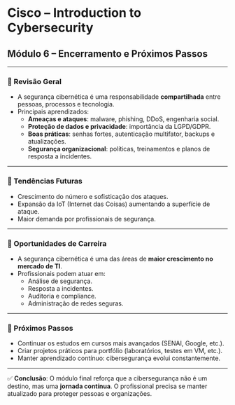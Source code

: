 # Cisco – Introduction to Cybersecurity  
## Módulo 6 – Encerramento e Próximos Passos

---

### 🔹 Revisão Geral
- A segurança cibernética é uma responsabilidade **compartilhada** entre pessoas, processos e tecnologia.  
- Principais aprendizados:
  - **Ameaças e ataques**: malware, phishing, DDoS, engenharia social.  
  - **Proteção de dados e privacidade**: importância da LGPD/GDPR.  
  - **Boas práticas**: senhas fortes, autenticação multifator, backups e atualizações.  
  - **Segurança organizacional**: políticas, treinamentos e planos de resposta a incidentes.  

---

### 🔹 Tendências Futuras
- Crescimento do número e sofisticação dos ataques.  
- Expansão da IoT (Internet das Coisas) aumentando a superfície de ataque.  
- Maior demanda por profissionais de segurança.  

---

### 🔹 Oportunidades de Carreira
- A segurança cibernética é uma das áreas de **maior crescimento no mercado de TI**.  
- Profissionais podem atuar em:
  - Análise de segurança.  
  - Resposta a incidentes.  
  - Auditoria e compliance.  
  - Administração de redes seguras.  

---

### 🔹 Próximos Passos
- Continuar os estudos em cursos mais avançados (SENAI, Google, etc.).  
- Criar projetos práticos para portfólio (laboratórios, testes em VM, etc.).  
- Manter aprendizado contínuo: cibersegurança evolui constantemente.  

---

✅ **Conclusão**: O módulo final reforça que a cibersegurança não é um destino, mas uma **jornada contínua**. O profissional precisa se manter atualizado para proteger pessoas e organizações.  

